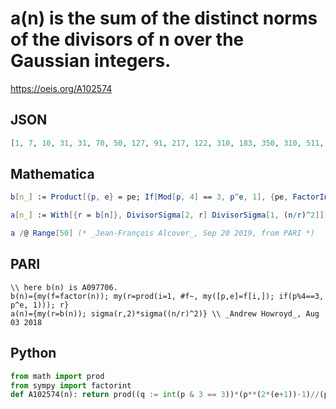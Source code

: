 # a\(n\) is the sum of the distinct norms of the divisors of n over the Gaussian integers\.
https://oeis.org/A102574
## JSON
```JSON
[1, 7, 10, 31, 31, 70, 50, 127, 91, 217, 122, 310, 183, 350, 310, 511, 307, 637, 362, 961, 500, 854, 530, 1270, 781, 1281, 820, 1550, 871, 2170, 962, 2047, 1220, 2149, 1550, 2821, 1407, 2534, 1830, 3937, 1723, 3500, 1850, 3782, 2821, 3710, 2210, 5110, 2451]
```
## Mathematica
```Mathematica
b[n_] := Product[{p, e} = pe; If[Mod[p, 4] == 3, p^e, 1], {pe, FactorInteger[n]}];
```
```Mathematica
a[n_] := With[{r = b[n]}, DivisorSigma[2, r] DivisorSigma[1, (n/r)^2]];
```
```Mathematica
a /@ Range[50] (* _Jean-François Alcover_, Sep 20 2019, from PARI *)
```
## PARI
```PARI
\\ here b(n) is A097706.
b(n)={my(f=factor(n)); my(r=prod(i=1, #f~, my([p,e]=f[i,]); if(p%4==3, p^e, 1))); r}
a(n)={my(r=b(n)); sigma(r,2)*sigma((n/r)^2)} \\ _Andrew Howroyd_, Aug 03 2018
```
## Python
```Python
from math import prod
from sympy import factorint
def A102574(n): return prod((q := int(p & 3 == 3))*(p**(2*(e+1))-1)//(p**2-1) + (1-q)*(p**(2*e+1)-1)//(p-1) for p, e in factorint(n).items()) # _Chai Wah Wu_, Jun 28 2022
```
